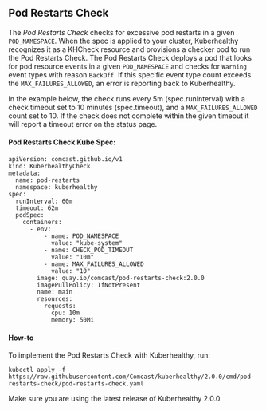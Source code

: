 ## Pod Restarts Check

The *Pod Restarts Check* checks for excessive pod restarts in a given `POD_NAMESPACE`. When the spec is applied to your
cluster, Kuberhealthy recognizes it as a KHCheck resource and provisions a checker pod to run the Pod Restarts Check.
The Pod Restarts Check deploys a pod that looks for pod resource events in a given `POD_NAMESPACE` and checks for
`Warning` event types with reason `BackOff`. If this specific event type count exceeds the `MAX_FAILURES_ALLOWED`, an
error is reporting back to Kuberhealthy.

In the example below, the check runs every 5m (spec.runInterval) with a check timeout set to 10 minutes (spec.timeout),
and a `MAX_FAILURES_ALLOWED` count set to 10. If the check does not complete within the given timeout it will report a
timeout error on the status page.

#### Pod Restarts Check Kube Spec:

```$xslt
apiVersion: comcast.github.io/v1
kind: KuberhealthyCheck
metadata:
  name: pod-restarts
  namespace: kuberhealthy
spec:
  runInterval: 60m
  timeout: 62m
  podSpec:
    containers:
      - env:
          - name: POD_NAMESPACE
            value: "kube-system"
          - name: CHECK_POD_TIMEOUT
            value: "10m"
          - name: MAX_FAILURES_ALLOWED
            value: "10"
        image: quay.io/comcast/pod-restarts-check:2.0.0
        imagePullPolicy: IfNotPresent
        name: main
        resources:
          requests:
            cpu: 10m
            memory: 50Mi
```

#### How-to

To implement the Pod Restarts Check with Kuberhealthy, run:

`kubectl apply -f https://raw.githubusercontent.com/Comcast/kuberhealthy/2.0.0/cmd/pod-restarts-check/pod-restarts-check.yaml`

Make sure you are using the latest release of Kuberhealthy 2.0.0.
